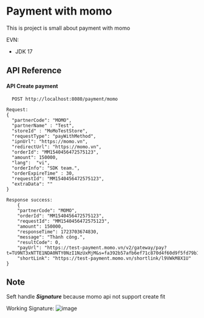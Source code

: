 
# Payment with momo

This is project is small about payment with momo

EVN:
+ JDK 17
## API Reference

#### API Create payment

```
  POST http://localhost:8080/payment/momo
```

``` 
Request:
{
  "partnerCode": "MOMO",
  "partnerName" : "Test",
  "storeId" : "MoMoTestStore",
  "requestType": "payWithMethod",
  "ipnUrl": "https://momo.vn",
  "redirectUrl": "https://momo.vn",
  "orderId": "MM1540456472575123",
  "amount": 150000,
  "lang":  "vi",
  "orderInfo": "SDK team.",
  "orderExpireTime" : 30,
  "requestId": "MM1540456472575123",
  "extraData": ""
}

```

``` 
Response success:
    {
    "partnerCode": "MOMO",
    "orderId": "MM1540456472575123",
    "requestId": "MM1540456472575123",
    "amount": 150000,
    "responseTime": 1723703674830,
    "message": "Thành công.",
    "resultCode": 0,
    "payUrl": "https://test-payment.momo.vn/v2/gateway/pay?t=TU9NT3xNTTE1NDA0NTY0NzI1NzUxMjM&s=fa392b57afb6ef71c870d4f60d9f5fd79b11807e99389de5afe201ac5d365ddf",
    "shortLink": "https://test-payment.momo.vn/shortlink/l9VWkM8X1U"
}
```
## Note

Seft handle ***Signature*** because momo api not support create fit

Working Signature:
![image](https://github.com/user-attachments/assets/0be16bfa-6f74-45e9-82f5-837630867367)
